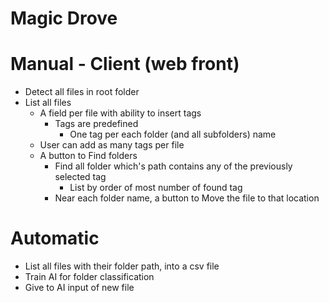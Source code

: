 # Magic Drove

# Manual - Client (web front)
- Detect all files in root folder
- List all files
    - A field per file with ability to insert tags
        - Tags are predefined
            - One tag per each folder (and all subfolders) name
    - User can add as many tags per file
    - A button to Find folders
        - Find all folder which's path contains any of the previously selected tag
            - List by order of most number of found tag
        - Near each folder name, a button to Move the file to that location



# Automatic
- List all files with their folder path, into a csv file
- Train AI for folder classification
- Give to AI input of new file 